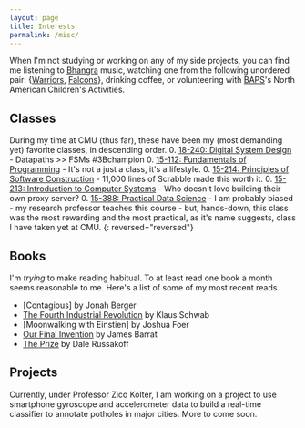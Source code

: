 ```yaml
---
layout: page
title: Interests
permalink: /misc/
---
```


When I'm not studying or working on any of my side projects, you can find me listening to [Bhangra] music, watching one from the following unordered pair: {[Warriors], [Falcons]}, drinking coffee, or volunteering with [BAPS]'s North American Children's Activities.

[Bhangra]: https://open.spotify.com/user/22hduc4qv55hxsvzazraxxfki/playlist/5O1CoGLu8lbsgtLPpus0QK
[Warriors]: http://www.nba.com/warriors
[Falcons]: http://www.atlantafalcons.com
[BAPS]: http://www.baps.org


## Classes
During my time at CMU (thus far), these have been my (most demanding yet) favorite classes, in descending order.
0. [18-240: Digital System Design] - Datapaths >> FSMs #3Bchampion
0. [15-112: Fundamentals of Programming] - It's not a just a class, it's a lifestyle.
0. [15-214: Principles of Software Construction] - 11,000 lines of Scrabble made this worth it.
0. [15-213: Introduction to Computer Systems] - Who doesn't love building their own proxy server?
0. [15-388: Practical Data Science] - I am probably biased - my research professor teaches this course - but, hands-down, this class was the most rewarding and the most practical, as it's name suggests, class I have taken yet at CMU.
{: reversed="reversed"}


## Books
I'm *trying* to make reading habitual. To at least read one book a month seems reasonable to me. Here's a list of some of my most recent reads.
<!---* [Moonwalking with Einstein] by Joshua Foer: Foer made participatory journalism seem easy and mastering mind palace use even easier. This was an amazing book that thoroughly explored how and why we should make use of our memories in our digital world. <br />
[//]* [The Prize] by Dale Russakoff: Russakoff's book made realize how I am forever indebted to those who motivated me, pushed me, and positioned me to be able to flourish after high school. The academic opportunities - via STEM organizations, accelerated programs, and encourgaing teachers - and the extracurriular activities that I had taken for granted in my childhood in suburban New Jersey were nearly nonexistent thirty miles east of me. More detailed review to come soon. <br />
[//]* [The Fourth Industrial Revolution] by Klaus Schwab: Though short, this is a dense read that really helped me understand how I, as a ML/ IoT engineer, can beeter position myself and those around me to succeed in the imminent Industrial Revolution, as we digitize everything around us at unfathomable speeds. <br />
[//]* [Our Final Invention] by James Barrat: Struggling to read this as my mind wanders with every paragraph. I find it hard to digest more than 5-10 pages per sitting. Barrat paints a dark, uninviting future, where AI rules us all.
--->
* [Contagious] by Jonah Berger
* [The Fourth Industrial Revolution] by Klaus Schwab
* [Moonwalking with Einstien] by Joshua Foer
* [Our Final Invention] by James Barrat
* [The Prize] by Dale Russakoff


## Projects
Currently, under Professor Zico Kolter, I am working on a project to use smartphone gyroscope and accelerometer data to build a real-time classifier to annotate potholes in major cities. More to come soon.

[15-388: Practical Data Science]: http://www.datasciencecourse.org
[15-213: Introduction to Computer Systems]: http://www.cs.cmu.edu/~./213/
[15-214: Principles of Software Construction]: https://www.cs.cmu.edu/~ckaestne/15214/s2017/
[18-240: Digital System Design]: https://www.ece.cmu.edu/courses/items/18240.html
[15-112: Fundamentals of Programming]: https://www.cs.cmu.edu/~112/
[Moonwalking with Einstein]: http://joshuafoer.com/moonwalking-with-einstein/
[The Prize]: https://www.theatlantic.com/education/archive/2015/09/the-prize-book-review/406579/
[The Fourth Industrial Revolution]: https://www.weforum.org/about/the-fourth-industrial-revolution-by-klaus-schwab
[Our Final Invention]: http://www.jamesbarrat.com/
